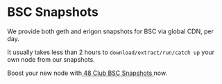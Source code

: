 # BSC Snapshots

We provide both geth and erigon snapshots for BSC via global CDN, per day.

It usually takes less than 2 hours to `download/extract/run/catch up` your own node from our snapshots.

Boost your new node with[ 48 Club BSC Snapshots ](https://github.com/48Club/bsc-snapshots)now.&#x20;
